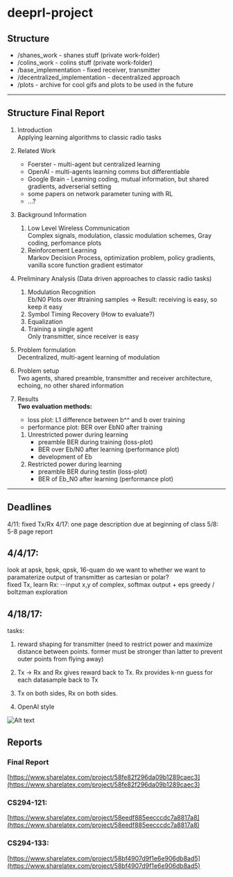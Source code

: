 # deeprl-project

## Structure

* /shanes_work - shanes stuff (private work-folder)
* /colins_work - colins stuff (private work-folder)
* /base_implementation - fixed receiver, transmitter
* /decentralized_implementation - decentralized approach
* /plots - archive for cool gifs and plots to be used in the future

***
## Structure Final Report
1.  Introduction  
    Applying learning algorithms to classic radio tasks
1.  Related Work
    * Foerster - multi-agent but centralized learning
    * OpenAI - multi-agents learning comms but differentiable
    * Google Brain - Learning coding, mutual information, but shared gradients, adverserial setting
    * some papers on network parameter tuning with RL
    * ...?
2.  Background Information
    1.  Low Level Wireless Communication  
        Complex signals, modulation, classic modulation schemes, Gray coding, perfomance plots
    2.  Reinforcement Learning  
        Markov Decision Process, optimization problem, policy gradients, vanilla score function gradient estimator
3.  Preliminary Analysis (Data driven approaches to classic radio tasks)
    1.  Modulation Recognition  
        Eb/N0 Plots over #training samples 
        -> Result: receiving is easy, so keep it easy
    2.  Symbol Timing Recovery (How to evaluate?) 
    3.  Equalization
    4.  Training a single agent  
        Only transmitter, since receiver is easy
4.  Problem formulation  
    Decentralized, multi-agent learning of modulation
5.  Problem setup  
    Two agents, shared preamble, transmitter and receiver architecture, echoing, no other shared information
6.  Results  
    **Two evaluation methods:**
    *   loss plot: L1 difference between b^^ and b over training
    *   performance plot: BER over EbN0 after training  
    
 
    1.  Unrestricted power during learning
        * preamble BER during training (loss-plot)
        * BER over Eb/N0 after learning (performance plot)   
        * development of Eb
    2.  Restricted power during learning
        * preamble BER during testin (loss-plot)
        * BER of Eb_N0 after learning (performance plot)

***
## Deadlines

4/11: fixed Tx/Rx
4/17: one page description due at beginning of class
5/8: 5-8 page report


## 4/4/17:

look at apsk, bpsk, qpsk, 16-quam do we want to whether we want to paramaterize output of transmitter as cartesian or polar?  
fixed Tx, learn Rx:
⋅⋅⋅input x,y of complex, softmax output + eps greedy / boltzman exploration


## 4/18/17:
tasks:
1. reward shaping for transmitter (need to restrict power and maximize distance between points. former must be stronger than latter to prevent outer points from flying away)

2. Tx -> Rx and Rx gives reward back to Tx. Rx provides k-nn guess for each datasample back to Tx
3. Tx on both sides, Rx on both sides. 
4. OpenAI style

![Alt text](https://c1.staticflickr.com/3/2929/33290540844_2afbbcd75d_b.jpg )



## Reports
### Final Report
[https://www.sharelatex.com/project/58fe82f296da09b1289caec3](https://www.sharelatex.com/project/58fe82f296da09b1289caec3)
### CS294-121: 
[https://www.sharelatex.com/project/58eedf885eecccdc7a8817a8](https://www.sharelatex.com/project/58eedf885eecccdc7a8817a8)
### CS294-133:
[https://www.sharelatex.com/project/58bf4907d9f1e6e906db8ad5](https://www.sharelatex.com/project/58bf4907d9f1e6e906db8ad5)
